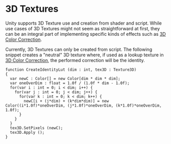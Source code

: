 3D Textures
===========


Unity supports 3D Texture use and creation from shader and script. While use cases of 3D Textures might not seem as straightforward at first, they can be an integral part of implementing specific kinds of effects such as [3D Color Correction](script-ColorCorrectionLut.md).

Currently, 3D Textures can only be created from script. The following snippet creates a "neutral" 3D texture where, if used as a lookup texture in [3D Color Correction](script-ColorCorrectionLut.md), the performed correction will be the identity.

````
function CreateIdentityLut (dim : int, tex3D : Texture3D) 
{
  var newC : Color[] = new Color[dim * dim * dim];
  var oneOverDim : float = 1.0f / (1.0f * dim - 1.0f);
  for(var i : int = 0; i < dim; i++) {
    for(var j : int = 0; j < dim; j++) {
      for(var k : int = 0; k < dim; k++) {
        newC[i + (j*dim) + (k*dim*dim)] = new Color((i*1.0f)*oneOverDim, (j*1.0f)*oneOverDim, (k*1.0f)*oneOverDim, 1.0f);
      }
    }
  }
  tex3D.SetPixels (newC);
  tex3D.Apply ();
}
````
